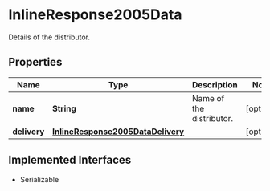 

# InlineResponse2005Data

Details of the distributor.

## Properties

Name | Type | Description | Notes
------------ | ------------- | ------------- | -------------
**name** | **String** | Name of the distributor. |  [optional]
**delivery** | [**InlineResponse2005DataDelivery**](InlineResponse2005DataDelivery.md) |  |  [optional]


## Implemented Interfaces

* Serializable


